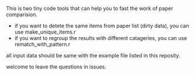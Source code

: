 This is two tiny code tools that can help you to fast the work of paper comparision.
- if you want to detete the same items from paper list (dirty data), you can use make_unique_items.r
- if you want to regroup the results with different catageries, you can use rematch_with_pattern.r

all input data should be same with the example file listed in this reposity.

welcome to leave the questions in issues.

